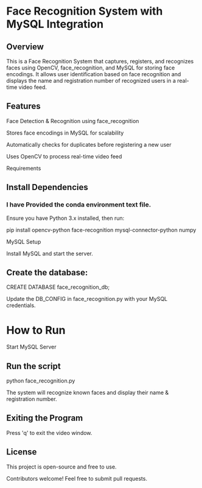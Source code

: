 # Face Recognition System with MySQL Integration

## Overview

This is a Face Recognition System that captures, registers, and recognizes faces using OpenCV, face_recognition, and MySQL for storing face encodings. It allows user identification based on face recognition and displays the name and registration number of recognized users in a real-time video feed.

## Features

Face Detection & Recognition using face_recognition

Stores face encodings in MySQL for scalability

Automatically checks for duplicates before registering a new user

Uses OpenCV to process real-time video feed

Requirements

## Install Dependencies

### I have Provided the conda environment text file.

Ensure you have Python 3.x installed, then run:

pip install opencv-python face-recognition mysql-connector-python numpy

MySQL Setup

Install MySQL and start the server.

## Create the database:

CREATE DATABASE face_recognition_db;

Update the DB_CONFIG in face_recognition.py with your MySQL credentials.

# How to Run

Start MySQL Server

## Run the script

python face_recognition.py

The system will recognize known faces and display their name & registration number.

## Exiting the Program

Press 'q' to exit the video window.

## License

This project is open-source and free to use.

Contributors welcome! Feel free to submit pull requests.
